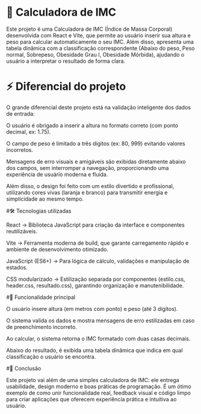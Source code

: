 # 🧮 Calculadora de IMC

Este projeto é uma Calculadora de IMC (Índice de Massa Corporal) desenvolvida com React e Vite, que permite ao usuário inserir sua altura e peso para calcular automaticamente o seu IMC. Além disso, apresenta uma tabela dinâmica com a classificação correspondente (Abaixo do peso, Peso normal, Sobrepeso, Obesidade Grau I, Obesidade Mórbida), ajudando o usuário a interpretar o resultado de forma clara.

# ⚡ Diferencial do projeto

O grande diferencial deste projeto está na validação inteligente dos dados de entrada:

O usuário é obrigado a inserir a altura no formato correto (com ponto decimal, ex: 1.75).

O campo de peso é limitado a três dígitos (ex: 80, 999) evitando valores incorretos.

Mensagens de erro visuais e amigáveis são exibidas diretamente abaixo dos campos, sem interromper a navegação, proporcionando uma experiência de usuário moderna e fluida.

Além disso, o design foi feito com um estilo divertido e profissional, utilizando cores vivas (laranja e branco) para transmitir energia e simplicidade ao mesmo tempo.

#🛠️ Tecnologias utilizadas

React → Biblioteca JavaScript para criação da interface e componentes reutilizáveis.

Vite → Ferramenta moderna de build, que garante carregamento rápido e ambiente de desenvolvimento otimizado.

JavaScript (ES6+) → Para lógica de cálculo, validações e manipulação de estados.

CSS modularizado → Estilização separada por componentes (estilo.css, header.css, resultado.css), garantindo organização e manutenibilidade.

#🎯 Funcionalidade principal

O usuário insere altura (em metros com ponto) e peso (até 3 dígitos).

O sistema valida os dados e mostra mensagens de erro estilizadas em caso de preenchimento incorreto.

Ao calcular, o sistema retorna o IMC formatado com duas casas decimais.

Abaixo do resultado, é exibida uma tabela dinâmica que indica em qual classificação o usuário se encontra.

#🚀 Conclusão

Este projeto vai além de uma simples calculadora de IMC: ele entrega usabilidade, design moderno e boas práticas de programação.
É um ótimo exemplo de como unir funcionalidade real, feedback visual e código limpo para criar aplicações que oferecem experiência prática e intuitiva ao usuário.

